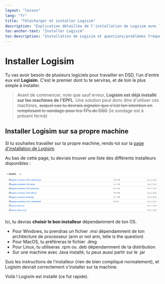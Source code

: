 ```yaml
---
layout: "lesson"
lang: "fr"
title: "Télécharger et installer Logisim"
description: "Explication détaillée de l'installation de Logisim avec les questions les plus fréquemment posées"
toc-anchor-text: "Installer Logisim"
toc-description: "Installation de Logisim et questions/problèmes fréquents"
---
```


# Installer Logisim

Tu vas avoir besoin de plusieurs logiciels pour travailler en DSD, l'un d'entre eux est **Logisim**. C'est le premier dont tu te serviras, et de loin le plus simple à installer.

> Avant de commencer, note que sauf erreur, **Logisim est déjà installé sur les machines de l'EPFL**. Une solution peut donc être d'utiliser ces machines, ~~auquel cas tu devrais signaler que c'est ton intention en remplissant le sondage pour les TPs de DSD~~ (le sondage est à présent fermé)

## Installer Logisim sur sa propre machine

Si tu souhaites travailler sur ta propre machine, rends-toi sur la [page d'installation de Logisim](https://github.com/logisim-evolution/logisim-evolution/releases/tag/v3.8.0).

Au bas de cette page, tu devrais trouver une liste des différents installeurs disponibles :

![`Une image de la liste devrait apparaître ici`](./assets/images/logisim-installation-installers-list.png)

Ici, tu devras **choisir le bon installeur** dépendamment de ton OS.

 - Pour Windows, tu prendras un fichier .msi dépendamment de ton architecture de processeur (arm or not arm, telle is the question)
 - Pour MacOS, tu préféreras le fichier .dmg
 - Pour Linux, tu utiliseras .rpm ou .deb dépendamment de ta distribution
 - Sur une machine avec Java installé, tu peux aussi partir sur le .jar

Suis les instructions de l'installeur (rien de bien compliqué normalement), et Logisim devrait correctement s'installer sur ta machine.

Voilà ! Logisim est installé (ce fut rapide). 